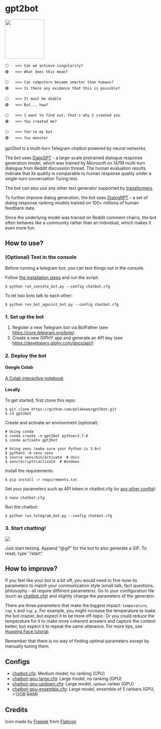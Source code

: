 # gpt2bot

<img src="https://github.com/polakowo/gpt2bot/blob/master/logo.png?raw=true" width=128>

```
⚪   >>> Can we achieve singularity?
🟣   >>> What does this mean?

⚪   >>> Can computers become smarter than humans?
🟣   >>> Is there any evidence that this is possible?

⚪   >>> It must be doable
🟣   >>> But... how?

⚪   >>> I want to find out, that's why I created you
🟣   >>> You created me?

⚪   >>> You're my bot
🟣   >>> You monster
```

gpt2bot is a multi-turn Telegram chatbot powered by neural networks. 

The bot uses [DialoGPT](https://arxiv.org/abs/1911.00536) - a large-scale pretrained 
dialogue response generation model, which was trained by Microsoft on 147M multi-turn 
dialogue from Reddit discussion thread. The human evaluation results indicate that its 
quality is comparable to human response quality under a single-turn conversation Turing test.

The bot can also use any other text generator supported by [transformers](https://huggingface.co/transformers/).

To further improve dialog generation, the bot uses [DialogRPT](https://arxiv.org/abs/2009.06978) - 
a set of dialog response ranking models trained on 100+ millions of human feedback data.

Since the underlying model was trained on Reddit comment chains, the bot often behaves like 
a community rather than an individual, which makes it even more fun.
  
## How to use?

### (Optional) Test in the console

Before running a telegram bot, you can test things out in the console.

Follow [the installation steps](https://github.com/polakowo/gpt2bot#locally) and run the script:

```
$ python run_console_bot.py --config chatbot.cfg
```

To let two bots talk to each other:

```
$ python run_bot_against_bot.py --config chatbot.cfg
```

### 1. Set up the bot

1. Register a new Telegram bot via BotFather (see https://core.telegram.org/bots)
2. Create a new GIPHY app and generate an API key (see https://developers.giphy.com/docs/api/)

### 2. Deploy the bot

#### Google Colab

[A Colab interactive notebook](https://colab.research.google.com/github/polakowo/gpt2bot/blob/master/Demo.ipynb)

#### Locally

To get started, first clone this repo:

```
$ git clone https://github.com/polakowo/gpt2bot.git
$ cd gpt2bot
```

Create and activate an environment (optional):

```
# Using conda
$ conda create -n gpt2bot python=3.7.6
$ conda activate gpt2bot

# Using venv (make sure your Python is 3.6+)
$ python3 -m venv venv
$ source venv/bin/activate  # Unix
$ venv\Scripts\activate  # Windows
```

Install the requirements:

```
$ pip install -r requirements.txt
```

Set your parameters such as API token in chatbot.cfg (or [any other config](https://github.com/polakowo/gpt2bot#configs)):

```
$ nano chatbot.cfg
```

Run the chatbot:

```
$ python run_telegram_bot.py --config chatbot.cfg
```

### 3. Start chatting!

![](telegram_bot.gif)

Just start texting. Append "@gif" for the bot to also generate a GIF. To reset, type "/start".

## How to improve?

If you feel like your bot is a bit off, you would need to fine-tune its parameters to match
your communication style (small talk, fact questions, philosophy - all require different parameters).
Go to your configuration file (such as [chatbot.cfg](https://github.com/polakowo/gpt2bot/blob/master/chatbot.cfg))
and slightly change the parameters of the generator. 

There are three parameters that make the biggest impact: `temperature`, `top_k` and `top_p`. 
For example, you might increase the temperature to make the bot crazier, but expect it to be 
more off-topic. Or you could reduce the temperature for it to make more coherent answers and 
capture the context better, but expect it to repeat the same utterance. For more tips, 
see [Hugging Face tutorial](https://huggingface.co/blog/how-to-generate).

Remember that there is no way of finding optimal parameters except by manually tuning them.

## Configs

* [chatbot.cfg](https://github.com/polakowo/gpt2bot/blob/master/chatbot.cfg): Medium model, no ranking (CPU)
* [chatbot-gpu-large.cfg](https://github.com/polakowo/gpt2bot/blob/master/chatbot-gpu-large.cfg): Large model, no ranking (GPU)
* [chatbot-gpu-updown.cfg](https://github.com/polakowo/gpt2bot/blob/master/chatbot-gpu-updown.cfg): Large model, `updown` ranker (GPU)
* [chatbot-gpu-ensemble.cfg](https://github.com/polakowo/gpt2bot/blob/master/chatbot-gpu-ensemble.cfg): Large model, ensemble of 5 rankers (GPU, >12GB RAM)

## Credits

Icon made by [Freepik](https://www.freepik.com) from [Flaticon](https://www.flaticon.com/)

